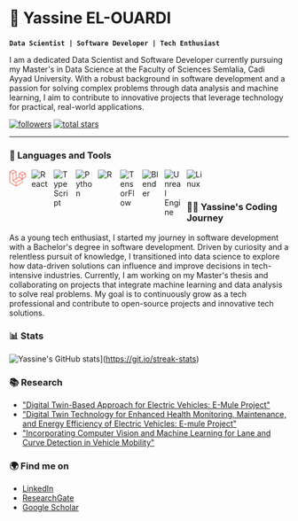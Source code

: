 # 🌌 Yassine EL-OUARDI

**`Data Scientist | Software Developer | Tech Enthusiast`**

I am a dedicated Data Scientist and Software Developer currently pursuing my Master's in Data Science at the Faculty of Sciences Semlalia, Cadi Ayyad University. With a robust background in software development and a passion for solving complex problems through data analysis and machine learning, I aim to contribute to innovative projects that leverage technology for practical, real-world applications.

<p align="left">
   <a href="https://github.com/yassine-el-ouardi?tab=followers">
      <img alt="followers" title="Follow me on Github" src="https://custom-icon-badges.demolab.com/github/followers/yassine-el-ouardi?color=236ad3&labelColor=1155ba&style=for-the-badge&logo=person-add&label=Follow&logoColor=white"/></a>
   <a href="https://github.com/yassine-el-ouardi?tab=repositories&sort=stargazers">
      <img alt="total stars" title="Total stars on GitHub" src="https://custom-icon-badges.demolab.com/github/stars/yassine-el-ouardi?color=55960c&style=for-the-badge&labelColor=488207&logo=star"/></a>
</p>

---

### 🧰 Languages and Tools

<img align="left" alt="Laravel" width="30px" style="padding-right:10px;" src="https://github.com/devicons/devicon/blob/v2.16.0/icons/laravel/laravel-original.svg" />
<img align="left" alt="React" width="30px" style="padding-right:10px;" src="https://cdn.jsdelivr.net/gh/devicons/devicon/icons/react/react-original.svg" />
<img align="left" alt="TypeScript" width="30px" style="padding-right:10px;" src="https://cdn.jsdelivr.net/gh/devicons/devicon/icons/typescript/typescript-plain.svg" />
<img align="left" alt="Python" width="30px" style="padding-right:10px;" src="https://cdn.jsdelivr.net/gh/devicons/devicon/icons/python/python-plain.svg"/>
<img align="left" alt="R" width="30px" style="padding-right:10px;" src="https://cdn.jsdelivr.net/gh/devicons/devicon/icons/r/r-original.svg" />
<img align="left" alt="TensorFlow" width="30px" style="padding-right:10px;" src="https://cdn.jsdelivr.net/gh/devicons/devicon/icons/tensorflow/tensorflow-original.svg" />
<img align="left" alt="Blender" width="30px" style="padding-right:10px;" src="https://cdn.jsdelivr.net/gh/devicons/devicon/icons/blender/blender-original.svg" />
<img align="left" alt="Unreal Engine" width="30px" style="padding-right:10px;" src="https://cdn.jsdelivr.net/gh/devicons/devicon/icons/unrealengine/unrealengine-original.svg" />
<img align="left" alt="Linux" width="30px" style="padding-right:10px;" src="https://cdn.jsdelivr.net/gh/devicons/devicon/icons/linux/linux-original.svg" />
<br />

<br />

### 👨‍💻 Yassine's Coding Journey

As a young tech enthusiast, I started my journey in software development with a Bachelor's degree in software development. Driven by curiosity and a relentless pursuit of knowledge, I transitioned into data science to explore how data-driven solutions can influence and improve decisions in tech-intensive industries. Currently, I am working on my Master's thesis and collaborating on projects that integrate machine learning and data analysis to solve real problems. My goal is to continuously grow as a tech professional and contribute to open-source projects and innovative tech solutions.

### 📊 Stats

![Yassine's GitHub stats](https://streak-stats.demolab.com?user=yassine-el-ouardi&theme=gruvbox&border_radius=4.5)](https://git.io/streak-stats)

### 📚 Research

- ["Digital Twin-Based Approach for Electric Vehicles: E-Mule Project"](https://doi.org/10.1007/978-3-031-47672-3_3)
- ["Digital Twin Technology for Enhanced Health Monitoring, Maintenance, and Energy Efficiency of Electric Vehicles: E-mule Project"](https://doi.org/10.1145/3607720.3607788)
- ["Incorporating Computer Vision and Machine Learning for Lane and Curve Detection in Vehicle Mobility"](http://dx.doi.org/10.1007/978-3-031-54318-0_33)

### 🌍 Find me on

- [LinkedIn](https://www.linkedin.com/in/yassine-el-ouardi-100288201/)
- [ResearchGate](https://www.researchgate.net/profile/Yassine-El-Ouardi)
- [Google Scholar](https://scholar.google.com/citations?user=1h2Ej94AAAAJ&hl=fr&oi=ao)
